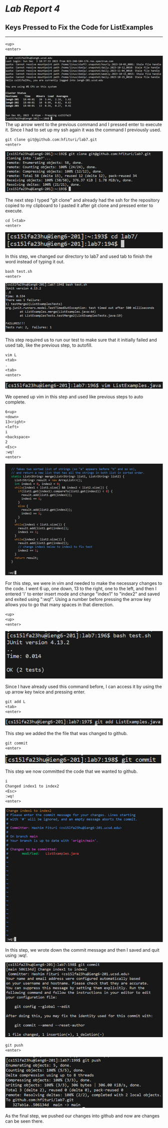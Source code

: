 # ***Lab Report 4***

## Keys Pressed to Fix the Code for ListExamples
---
```
<up>
<enter>
```
![Image](./ssh.png)
The up arrow went to the previous command and I pressed enter to execute it. Since I had to set up my ssh again it was the command I previously used.

```
git clone git@github.com:hfituri/lab7.git
<enter>
```
![Image](./git-clone.png)

The next step I typed "git clone" and already had the ssh for the repository copied to my clipboard to I pasted it after git clone and pressed enter to execute.

```
cd l<tab>
<enter>
```
![Image](./cd.png)

In this step, we changed our directory to lab7 and used tab to finish the word instead of typing it out.

```
bash test.sh
<enter>
```
![Image](./bash-fail.png)

This step required us to run our test to make sure that it initially failed and used tab, like the previous step, to autofill.
  
```
vim L
<tab>
.
<tab>
<enter>
```
![Image](./vim.png)

We opened up vim in this step and used <tab> like previous steps to auto complete.

```
6<up> 
<down> 
13<right> 
<left> 
i 
<backspace> 
2 
<Esc> 
:wq!
<enter>
```
![Image](./vim-edit.png)

For this step, we were in vim and needed to make the necessary changes to the code. I went 6 up, one down, 13 to the right, one to the left, and then I entered 'i' to enter insert mode and change "index1" to "index2" and saved and exited using ":wq!". Using a number before pressing the arrow key allows you to go that many spaces in that dierection.

```
<up>
<up>
<enter>
```
![Image](./bash-pass.png)

Since I have already used this command before, I can access it by using the up arrow key twice and pressing enter.

```
git add L
<tab>
<enter>
```
![Image](./git-add.png)

This step we added the the file that was changed to github.

```
git commit
<enter>
```
![Image](./commit.png)

This step we now committed the code that we wanted to github.

```
i 
Changed index1 to index2
<Esc>
:wq!
<enter>
```
![Image](./commit-message.png)

In this step, we wrote down the commit message and then I saved and quit using :wq!.

![Image](./git-commit.png)

```
git push 
<enter>
```
![Image](./git-push.png)

As the final step, we pushed our changes into github and now are changes can be seen there.


